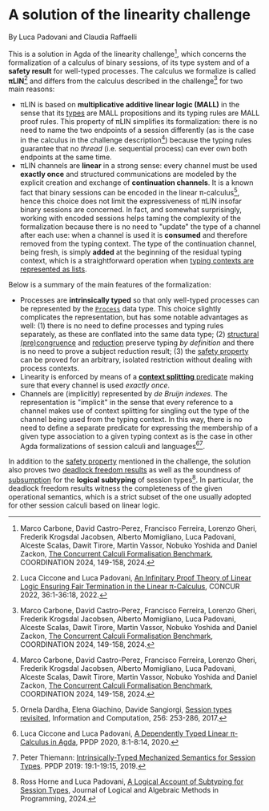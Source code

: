 # A solution of the linearity challenge

By Luca Padovani and Claudia Raffaelli

This is a solution in Agda of the linearity challenge[^5], which concerns the
formalization of a calculus of binary sessions, of its type system and of a
**safety result** for well-typed processes. The calculus we formalize is called
**πLIN**[^1] and differs from the calculus described in the challenge[^5] for
two main reasons:

* πLIN is based on **multiplicative additive linear logic (MALL)** in the sense
  that its [types](Type.lagda.md) are MALL propositions and its typing rules are
  MALL proof rules. This property of πLIN simplifies its formalization: there is
  no need to name the two endpoints of a session differently (as is the case in
  the calculus in the challenge description[^5]) because the typing rules
  guarantee that no *thread* (i.e. sequential process) can ever own both
  endpoints at the same time.
* πLIN channels are **linear** in a strong sense: every channel must be used
  **exactly once** and structured communications are modeled by the explicit
  creation and exchange of **continuation channels**. It is a known fact that
  binary sessions can be encoded in the linear π-calculus[^6], hence this choice
  does not limit the expressiveness of πLIN insofar binary sessions are
  concerned. In fact, and somewhat surprisingly, working with encoded sessions
  helps taming the complexity of the formalization because there is no need to
  "update" the type of a channel after each use: when a channel is used it is
  **consumed** and therefore removed from the typing context. The type of the
  continuation channel, being fresh, is simply **added** at the beginning of the
  residual typing context, which is a straightforward operation when [typing
  contexts are represented as lists](Context.lagda.md).

Below is a summary of the main features of the formalization:

* Processes are **intrinsically typed** so that only well-typed
  processes can be represented by the
  [`Process`](Process.lagda.md#definition) data type. This choice
  slightly complicates the representation, but has some notable
  advantages as well: (1) there is no need to define processes and
  typing rules separately, as these are conflated into the same data
  type; (2) [structural (pre)congruence](Congruence.lagda.md) and
  [reduction](Reduction.lagda.md) preserve typing *by definition*
  and there is no need to prove a subject reduction result; (3) the
  [safety property](Safety.ladga.md) can be proved for an arbitrary,
  isolated restriction without dealing with process contexts.
* Linearity is enforced by means of a [**context splitting**
  predicate](Context.lagda.md#splitting) making sure that every
  channel is used *exactly once*.
* Channels are (implicitly) represented by *de Bruijn indexes*. The
  representation is "implicit" in the sense that every reference to
  a channel makes use of context splitting for singling out the type
  of the channel being used from the typing context. In this way,
  there is no need to define a separate predicate for expressing the
  membership of a given type association to a given typing context
  as is the case in other Agda formalizations of session calculi and
  languages[^3][^4].

In addition to the [safety property](Safety.lagda.md) mentioned in the
challenge, the solution also proves two [deadlock freedom
results](DeadlockFreedom.lagda.md) as well as the soundness of
[subsumption](Subtyping.lagda.md) for the **logical subtyping** of session
types[^2]. In particular, the deadlock freedom results witness the completeness
of the given operational semantics, which is a strict subset of the one usually
adopted for other session calculi based on linear logic.

[^1]: Luca Ciccone and Luca Padovani, [An Infinitary Proof Theory of Linear
    Logic Ensuring Fair Termination in the Linear
    π-Calculus](http://dx.doi.org/10.4230/LIPIcs.CONCUR.2022.36), CONCUR 2022,
    36:1-36:18, 2022.

[^2]: Ross Horne and Luca Padovani, [A Logical Account of Subtyping for Session
    Types](http://dx.doi.org/10.1016/j.jlamp.2024.100986), Journal of Logical
    and Algebraic Methods in Programming, 2024.

[^3]: Luca Ciccone and Luca Padovani, [A Dependently Typed Linear π-Calculus in
    Agda](http://dx.doi.org/10.1145/3414080.3414109), PPDP 2020, 8:1-8:14, 2020.

[^4]: Peter Thiemann: [Intrinsically-Typed Mechanized Semantics for Session
    Types](https://doi.org/10.1145/3354166.3354184). PPDP 2019: 19:1-19:15,
    2019.

[^5]: Marco Carbone, David Castro-Perez, Francisco Ferreira, Lorenzo Gheri,
    Frederik Krogsdal Jacobsen, Alberto Momigliano, Luca Padovani, Alceste
    Scalas, Dawit Tirore, Martin Vassor, Nobuko Yoshida and Daniel Zackon, [The
    Concurrent Calculi Formalisation
    Benchmark](http://dx.doi.org/10.1007/978-3-031-62697-5_9), COORDINATION
    2024, 149-158, 2024.

[^6]: Ornela Dardha, Elena Giachino, Davide Sangiorgi, [Session types
    revisited](https://doi.org/10.1016/j.ic.2017.06.002), Information and
    Computation, 256: 253-286, 2017.
